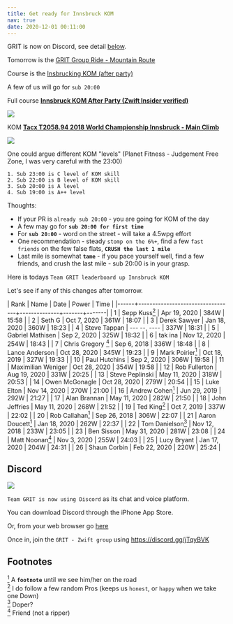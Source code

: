 ```yaml
---
title: Get ready for Innsbruck KOM
nav: true
date: 2020-12-01 00:11:00
---
```


GRIT is now on Discord, see detail [below](#discord).

Tomorrow is the [GRIT Group Ride - Mountain Route](https://zwiftpower.com/events.php?zid=1289864)

Course is the [Insbrucking KOM (after party)](https://zwiftinsider.com/route/kom-after-party)

A few of us will go for `sub 20:00`

Full course **[Innsbruck KOM After Party (Zwift Insider verified)](https://www.strava.com/segments/20539949)**

![](images/Innsbruck_KOM_After_Party_Zwift_Insider_verified.png)

KOM **[Tacx T2058.94 2018 World Championship Innsbruck - Main Climb](https://www.strava.com/segments/15830123 "you ready to go sub 20:00?")**

![](images/Tacx_T2058_94_2018_World_Championship_Innsbruck_Main_Climb.png)


One could argue different KOM "levels" (Planet Fitness - Judgement Free Zone, I was very
careful with the 23:00)

````
1. Sub 23:00 is C level of KOM skill
2. Sub 22:00 is B level of KOM skill
3. Sub 20:00 is A level
4. Sub 19:00 is A++ level
````

Thoughts:

- If your PR is `already sub 20:00` - you are going for KOM of the day
- A few may go for **`sub 20:00 for first time`**
- For **`sub 20:00`** - word on the street - will take a 4.5wpg effort
- One recommendation - steady `stomp on the 6%+`, find a few `fast friends`
  on the few false flats, **`CRUSH the last 1 mile`**
- Last mile is somewhat **`tame`** - if you pace yourself well, find a few
  friends, and crush the last mile - sub 20:00 is in your grasp.

Here is todays `Team GRIT leaderboard up Innsbruck KOM`

Let's see if any of this changes after tomorrow.


| Rank | Name                             | Date         | Power |  Time |
|------+----------------------------------+--------------+-------+-------|
|    1 | Sepp Kuss[<sup>2</sup>](#2)      | Apr 19, 2020 | 384W  | 15:58 |
|    2 | Seth G                           | Oct 7, 2020  | 361W  | 18:07 |
|    3 | Derek Sawyer                     | Jan 18, 2020 | 360W  | 18:23 |
|    4 | Steve Tappan                     | --- --, ---- | 337W  | 18:31 |
|    5 | Gabriel Mathisen                 | Sep 2, 2020  | 325W  | 18:32 |
|    6 | tak ina                          | Nov 12, 2020 | 254W  | 18:43 |
|    7 | Chris Gregory [<sup>4</sup>](#4) | Sep 6, 2018  | 336W  | 18:48 |
|    8 | Lance Anderson                   | Oct 28, 2020 | 345W  | 19:23 |
|    9 | Mark Poirier[<sup>1</sup>](#1)   | Oct 18, 2019 | 327W  | 19:33 |
|   10 | Paul Hutchins                    | Sep 2, 2020  | 306W  | 19:58 |
|   11 | Maximilian Weniger               | Oct 28, 2020 | 354W  | 19:58 |
|   12 | Rob Fullerton                    | Aug 19, 2020 | 331W  | 20:25 |
|   13 | Steve Peplinski                  | May 11, 2020 | 318W  | 20:53 |
|   14 | Owen McGonagle                   | Oct 28, 2020 | 279W  | 20:54 |
|   15 | Luke Elton                       | Nov 14, 2020 | 270W  | 21:00 |
|   16 | Andrew Cohen[<sup>1</sup>](#1)   | Jun 29, 2019 | 292W  | 21:27 |
|   17 | Alan Brannan                     | May 11, 2020 | 282W  | 21:50 |
|   18 | John Jeffries                    | May 11, 2020 | 268W  | 21:52 |
|   19 | Ted King[<sup>2</sup>](#2)       | Oct 7, 2019  | 337W  | 22:02 |
|   20 | Rob Callahan[<sup>1</sup>](#1)   | Sep 26, 2018 | 306W  | 22:07 |
|   21 | Aaron Doucett[<sup>1</sup>](#1)  | Jan 18, 2020 | 262W  | 22:37 |
|   22 | Tom Danielson[<sup>3</sup>](#3)  | Nov 12, 2018 | 233W  | 23:05 |
|   23 | Ben Sisson                       | May 31, 2020 | 281W  | 23:08 |
|   24 | Matt Noonan[<sup>4</sup>](#4)    | Nov 3, 2020  | 255W  | 24:03 |
|   25 | Lucy Bryant                      | Jan 17, 2020 | 204W  | 24:31 |
|   26 | Shaun Corbin                     | Feb 22, 2020 | 220W  | 25:24 |


## **Discord**

![](images/discord.png)

`Team GRIT is now using Discord` as its chat and voice platform.

You can download Discord through the iPhone App Store.

Or, from your web browser go [here](https://discord.com/login)

Once in, join the `GRIT - Zwift group` using <https://discord.gg/jTqyBVK>
  

## **Footnotes**

[<sup>1</sup>](#1) <a class="anchor" id="1"></a> A **`footnote`** until we see him/her on the road<br>
[<sup>2</sup>](#2) <a class="anchor" id="2"></a> I do follow a few random Pros (keeps us `honest`, or `happy` when we take one Down)<br>
[<sup>3</sup>](#3) <a class="anchor" id="3"></a> Doper? <br>
[<sup>4</sup>](#4) <a class="anchor" id="4"></a> Friend (not a ripper) <br>

